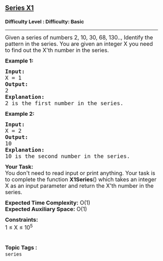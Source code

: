 <h2><a href="https://www.geeksforgeeks.org/problems/series-x14741/1?page=6&difficulty=School,Basic&status=unsolved&sortBy=submissions">Series X1</a></h2><h3>Difficulty Level : Difficulty: Basic</h3><hr><div class="problems_problem_content__Xm_eO"><p><span style="font-size:18px">Given a series of numbers 2, 10, 30, 68, 130.., Identify the pattern in the series. You are given an integer X you need to find out the X'th number in the series.</span></p>

<p><span style="font-size:18px"><strong>Example 1:</strong></span></p>

<pre><span style="font-size:18px"><strong>Input:
</strong>X = 1</span>
<span style="font-size:18px"><strong>Output:
</strong>2</span>
<span style="font-size:18px"><strong>Explanation:
</strong>2 is the first number in the series.
</span></pre>

<p><strong><span style="font-size:18px">Example 2:</span></strong></p>

<pre><strong><span style="font-size:18px">Input:
</span></strong><span style="font-size:18px">X = 2</span>
<strong><span style="font-size:18px">Output:
</span></strong><span style="font-size:18px">10</span>
<strong><span style="font-size:18px">Explanation:
</span></strong><span style="font-size:18px">10 is the second number in the series.</span></pre>

<p><span style="font-size:18px"><strong>Your Task:</strong>&nbsp;&nbsp;<br>
You don't need to read input or print anything. Your task is to complete the function&nbsp;<strong>X1Series</strong>()&nbsp;which takes an integer X&nbsp;as an input parameter and return the X'th number in the series.</span></p>

<p><span style="font-size:18px"><strong>Expected Time Complexity:</strong>&nbsp;O(1)<br>
<strong>Expected Auxiliary Space:</strong>&nbsp;O(1)</span></p>

<p><span style="font-size:18px"><strong>Constraints:</strong><br>
1 ≤ X&nbsp;≤ 10<sup>5</sup></span></p>
</div><br><p><span style=font-size:18px><strong>Topic Tags : </strong><br><code>series</code>&nbsp;